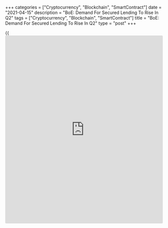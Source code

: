 +++
categories = ["Cryptocurrency", "Blockchain", "SmartContract"]
date = "2021-04-15"
description = "BoE: Demand For Secured Lending To Rise In Q2"
tags = ["Cryptocurrency", "Blockchain", "SmartContract"]
title = "BoE: Demand For Secured Lending To Rise In Q2"
type = "post"
+++

{{<iframe id="large-banner" src="https://www.bounty.group/#slide=13.0" width="100%" height="600" scrolling="no" style="border: 0px solid rgb(216, 221, 230); border-radius: 3px;">}}

British lenders expect demand for secured lending as well as the
availability of secured credit to households to increase in the next
three months to end-May, the Credit Conditions Survey results from the
Bank of England showed on Thursday.

The availability of secured credit to households increased in three
months to end-February, while demand for secured lending for both house
purchase and remortgaging decreased in the first quarter.

Lenders reported that the availability of unsecured credit to households
decreased slightly in the first quarter, but was expected to increase
over the next quarter. At the same time, demand for unsecured lending
was unchanged in the first quarter, but was expected to increase in the
second quarter.

Banks said the overall availability of credit to the corporate sector
was unchanged in the first quarter, while overall availability was
expected to increase slightly in the coming three months.

Lenders revealed a fall in demand for corporate lending from small
businesses in the first quarter, whereas demand from large businesses
increased.

Demand from medium-sized businesses was unchanged over the same period.
Demand for corporate lending was expected to increase across all
[business][1] sizes in the second quarter.

The survey was conducted between March 1 and 19.

For comments and feedback [contact](https://www.playgroundfx.com/contact/): editorial@rtt[news](https://www.letsplayfx.com/blog/forex-news-website/).com

[Economic News][2]

 **What parts of the world are seeing the best (and worst) economic
performances lately? Click[here][3] to check out our [Econ Scorecard][3]
and find out! See up-to-the-moment [ranking](https://www.playgroundfx.com/blog/crypto-exchange-ranking/)s for the best and worst
performers in [GDP][4], [unemployment rate][5], [inflation][3] and much
more.**

   1. www.rtt[news](https://www.letsplayfx.com/blog/forex-news-website/).com/Content/Business.aspx
   2. www.rtt[news](https://www.letsplayfx.com/blog/forex-news-website/).com/Content/EconomicNews.aspx
   3. www.rtt[news](https://www.letsplayfx.com/blog/forex-news-website/).com/economic-scorecard/world-rank/CPI/highest-performance.aspx
   4. www.rtt[news](https://www.letsplayfx.com/blog/forex-news-website/).com/economic-scorecard/world-rank/GDP/highest-performance.aspx
   5. www.rtt[news](https://www.letsplayfx.com/blog/forex-news-website/).com/economic-scorecard/world-rank/unemployment-rate/lowest-performance.aspx